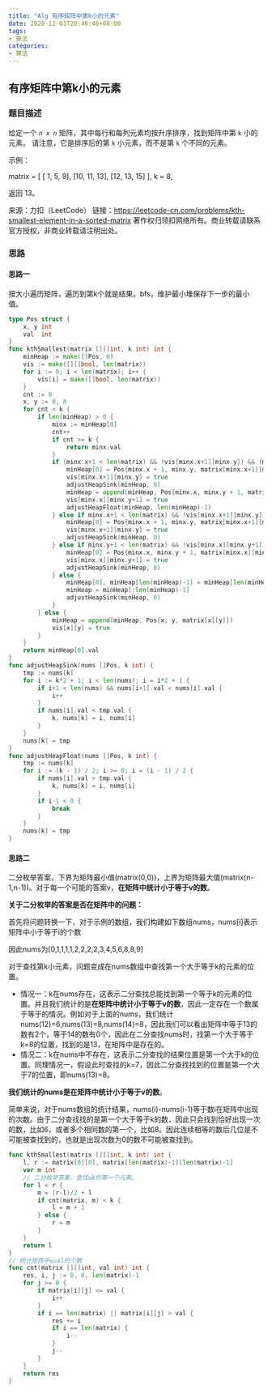 ```yaml
---
title: "Alg 有序矩阵中第k小的元素"
date: 2020-12-01T20:40:46+08:00
tags:
- 算法
categories: 
- 算法
---
```


## 有序矩阵中第k小的元素

### 题目描述

给定一个 *`n x n`* 矩阵，其中每行和每列元素均按升序排序，找到矩阵中第 `k` 小的元素。
请注意，它是排序后的第 `k` 小元素，而不是第 `k` 个不同的元素。

示例：

matrix = [
   [ 1,  5,  9],
   [10, 11, 13],
   [12, 13, 15]
],
k = 8,

返回 13。

来源：力扣（LeetCode）
链接：https://leetcode-cn.com/problems/kth-smallest-element-in-a-sorted-matrix
著作权归领扣网络所有。商业转载请联系官方授权，非商业转载请注明出处。

<!--more-->

### 思路

#### 思路一

按大小遍历矩阵，遍历到第k个就是结果。bfs，维护最小堆保存下一步的最小值。

```go
type Pos struct {
    x, y int
    val  int
}
func kthSmallest(matrix [][]int, k int) int {
    minHeap := make([]Pos, 0)
    vis := make([][]bool, len(matrix))
    for i := 0; i < len(matrix); i++ {
        vis[i] = make([]bool, len(matrix))
    }
    cnt := 0
    x, y := 0, 0
    for cnt < k {
        if len(minHeap) > 0 {
            minx := minHeap[0]
            cnt++
            if cnt >= k {
                return minx.val
            }
            if (minx.x+1 < len(matrix) && !vis[minx.x+1][minx.y]) && (minx.y+1 < len(matrix) && !vis[minx.x][minx.y+1]) {
                minHeap[0] = Pos{minx.x + 1, minx.y, matrix[minx.x+1][minx.y]}
                vis[minx.x+1][minx.y] = true
                adjustHeapSink(minHeap, 0)
                minHeap = append(minHeap, Pos{minx.x, minx.y + 1, matrix[minx.x][minx.y+1]})
                vis[minx.x][minx.y+1] = true
                adjustHeapFloat(minHeap, len(minHeap)-1)
            } else if minx.x+1 < len(matrix) && !vis[minx.x+1][minx.y] {
                minHeap[0] = Pos{minx.x + 1, minx.y, matrix[minx.x+1][minx.y]}
                vis[minx.x+1][minx.y] = true
                adjustHeapSink(minHeap, 0)
            } else if minx.y+1 < len(matrix) && !vis[minx.x][minx.y+1] {
                minHeap[0] = Pos{minx.x, minx.y + 1, matrix[minx.x][minx.y+1]}
                vis[minx.x][minx.y+1] = true
                adjustHeapSink(minHeap, 0)
            } else {
                minHeap[0], minHeap[len(minHeap)-1] = minHeap[len(minHeap)-1], minHeap[0]
                minHeap = minHeap[:len(minHeap)-1]
                adjustHeapSink(minHeap, 0)
            }
        } else {
            minHeap = append(minHeap, Pos{x, y, matrix[x][y]})
            vis[x][y] = true
        }
    }
    return minHeap[0].val
}
func adjustHeapSink(nums []Pos, k int) {
    tmp := nums[k]
    for i := k*2 + 1; i < len(nums); i = i*2 + 1 {
        if i+1 < len(nums) && nums[i+1].val < nums[i].val {
            i++
        }
        if nums[i].val < tmp.val {
            k, nums[k] = i, nums[i]
        }
    }
    nums[k] = tmp
}
func adjustHeapFloat(nums []Pos, k int) {
    tmp := nums[k]
    for i := (k - 1) / 2; i >= 0; i = (i - 1) / 2 {
        if nums[i].val > tmp.val {
            k, nums[k] = i, nums[i]
        }
        if i-1 < 0 {
            break
        }
    }
    nums[k] = tmp
}
```

#### 思路二

二分枚举答案，下界为矩阵最小值(matrix(0,0))，上界为矩阵最大值(matrix(n-1,n-1))。对于每一个可能的答案v，**在矩阵中统计小于等于v的数**。

**关于二分枚举的答案是否在矩阵中的问题：**

首先将问题转换一下，对于示例的数组，我们构建如下数组nums，nums[i]表示矩阵中小于等于i的个数

因此nums为[0,1,1,1,1,2,2,2,2,3,4,5,6,8,8,9]

对于查找第k小元素，问题变成在nums数组中查找第一个大于等于k的元素的位置。

- 情况一：k在nums存在，这表示二分查找总能找到第一个等于k的元素的位置。并且我们统计的是**在矩阵中统计小于等于v的数**，因此一定存在一个数属于等于的情况。例如对于上面的nums，我们统计nums(12)=6,nums(13)=8,nums(14)=8，因此我们可以看出矩阵中等于13的数有2个，等于14的数有0个，因此在二分查找nums时，找第一个大于等于k=8的位置，找到的是13，在矩阵中是存在的。
- 情况二：k在nums中不存在，这表示二分查找的结果位置是第一个大于k的位置。同理情况一，假设此时查找的k=7，因此二分查找找到的位置是第一个大于7的位置，即nums(13)=8。

**我们统计的nums是在矩阵中统计小于等于v的数**。

简单来说，对于nums数组的统计结果，nums(i)-nums(i-1)等于数i在矩阵中出现的次数。由于二分查找找的是第一个大于等于k的数，因此只会找到恰好出现一次的数，比如6，或者多个相同数的第一个，比如8。因此连续相等的数后几位是不可能被查找到的，也就是出现次数为0的数不可能被查找到。

```go
func kthSmallest(matrix [][]int, k int) int {
    l, r := matrix[0][0], matrix[len(matrix)-1][len(matrix)-1]
    var m int
    // 二分枚举答案，查找≥k的第一个元素。
    for l < r {
        m = (r-l)/2 + l
        if cnt(matrix, m) < k {
            l = m + 1
        } else {
            r = m
        }
    }
    return l
}
// 统计矩阵中≤val的个数
func cnt(matrix [][]int, val int) int {
    res, i, j := 0, 0, len(matrix)-1
    for j >= 0 {
        if matrix[i][j] <= val {
            i++
        }
        if i == len(matrix) || matrix[i][j] > val {
            res += i
            if i == len(matrix) {
                i--
            }
            j--
        }
    }
    return res
}

```



